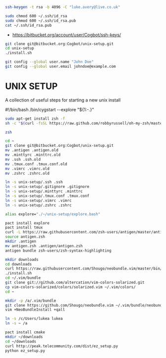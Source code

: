 ```bash
ssh-keygen -t rsa -b 4096 -C "luke.avery@live.co.uk"
```

```bash
sudo chmod 600 ~/.ssh/id_rsa
sudo chmod 600 ~/.ssh/id_rsa.pub
cat ~/.ssh/id_rsa.pub
```

* https://bitbucket.org/account/user/Cogbot/ssh-keys/

```bash
git clone git@bitbucket.org:Cogbot/unix-setup.git
cd unix-setup
./install.sh

git config --global user.name "John Doe"
git config --global user.email johndoe@example.com
```

# UNIX SETUP #

A collection of useful steps for starting a new unix install

#!/bin/bash
/bin/cygstart --explore "${1:-.}"


```bash
sudo apt-get install zsh -f
sh -c "$(curl -fsSL https://raw.github.com/robbyrussell/oh-my-zsh/master/tools/install.sh)"

zsh
```
```bash
cd ~
git clone git@bitbucket.org:Cogbot/unix-setup.git
mv .antigen .antigen.old
mv .minttyrc .minttrc.old
mv .ssh .ssh.old
mv .tmux.conf .tmux.conf.old
mv .vimrc .vimrc.old
mv .zshrc .zshrc.old

ln -s unix-setup/.ssh .ssh
ln -s unix-setup/.gitignore .gitignore
ln -s unix-setup/.minttyrc .minttrc
ln -s unix-setup/.tmux.conf .tmux.conf
ln -s unix-setup/.vimrc .vimrc
ln -s unix-setup/.zshrc .zshrc

alias explore="./~/unix-setup/explore.bash"
```

```bash
pact install explore
pact install tmux
curl -L https://raw.githubusercontent.com/zsh-users/antigen/master/antigen.zsh > antigen.zsh
source antigen.zsh
mkdir .antigen
mv antigen.zsh .antigen/antigen.zsh
antigen bundle zsh-users/zsh-syntax-highlighting
```

```bash
mkdir downloads
cd downloads
curl https://raw.githubusercontent.com/Shougo/neobundle.vim/master/bin/install.sh > install.sh
./install.sh
cd ~/.vim/bundle
git clone git://github.com/altercation/vim-colors-solarized.git
cp vim-colors-solarized/colors/solarized.vim ~/.vim/colors/
cd ~
```

```bash
mkdir -p /a/.vim/bundle
git clone https://github.com/Shougo/neobundle.vim ~/.vim/bundle/neobundle.vim
vim +NeoBundleInstall +qall
```

```bash
ln -s /c/Users/lukea lukea
ln -s ~ /a
```

```bash
pact install cmake
mkdir ~/downloads
cd ~/downloads
curl http://peak.telecommunity.com/dist/ez_setup.py
python ez_setup.py
```